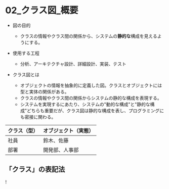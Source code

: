 # 02_クラス図_概要

* 図の目的
  * クラスの情報やクラス間の関係から、システムの**静的な**構成を見えるようにする。

* 使用する工程
  * 分析、アーキテクチャ設計、詳細設計、実装、テスト

* クラス図とは
  * オブジェクトの情報を抽象的に定義した図。クラスとオブジェクトには型と実体の関係がある。
  * クラスの情報やクラス間の関係からシステムの静的な構成を表現する。
  * システムを実現するにあたり、システムの"動的な構成"と"静的な構成"どちらも重要だが、クラス図は静的な構成を表し、プログラミングにも密接に関わる。

| クラス（型） | オブジェクト（実態） |
| :- | :- | 
| 社員 | 鈴木、佐藤 |
| 部署 | 開発部、人事部 |

## 「クラス」の表記法

!

